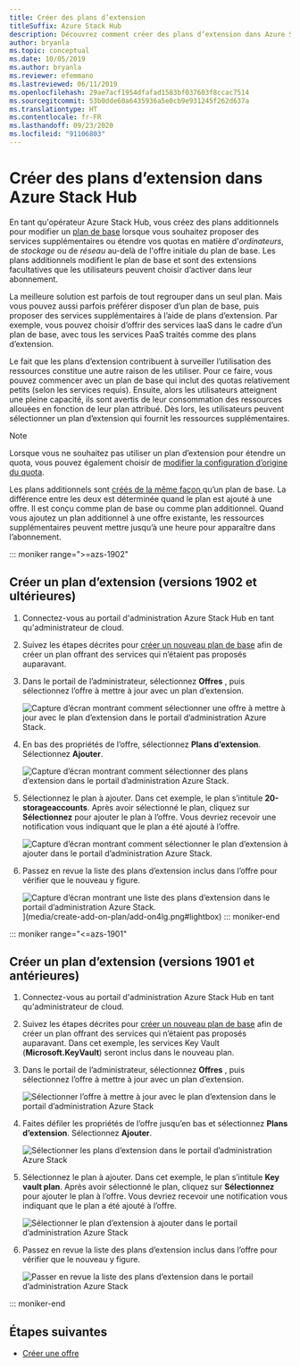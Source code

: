 ```yaml
---
title: Créer des plans d’extension
titleSuffix: Azure Stack Hub
description: Découvrez comment créer des plans d’extension dans Azure Stack Hub.
author: bryanla
ms.topic: conceptual
ms.date: 10/05/2019
ms.author: bryanla
ms.reviewer: efemmano
ms.lastreviewed: 06/11/2019
ms.openlocfilehash: 29ae7acf1954dfafad1583bf037603f8ccac7514
ms.sourcegitcommit: 53b0dde60a6435936a5e0cb9e931245f262d637a
ms.translationtype: HT
ms.contentlocale: fr-FR
ms.lasthandoff: 09/23/2020
ms.locfileid: "91106803"
---
```

# <a name="create-add-on-plans-in-azure-stack-hub"></a>Créer des plans d’extension dans Azure Stack Hub

En tant qu'opérateur Azure Stack Hub, vous créez des plans additionnels pour modifier un [plan de base](azure-stack-create-plan.md) lorsque vous souhaitez proposer des services supplémentaires ou étendre vos quotas en matière d'*ordinateurs*, de *stockage* ou de *réseau* au-delà de l'offre initiale du plan de base. Les plans additionnels modifient le plan de base et sont des extensions facultatives que les utilisateurs peuvent choisir d’activer dans leur abonnement.

La meilleure solution est parfois de tout regrouper dans un seul plan. Mais vous pouvez aussi parfois préférer disposer d’un plan de base, puis proposer des services supplémentaires à l’aide de plans d’extension. Par exemple, vous pouvez choisir d’offrir des services IaaS dans le cadre d’un plan de base, avec tous les services PaaS traités comme des plans d’extension.

Le fait que les plans d’extension contribuent à surveiller l’utilisation des ressources constitue une autre raison de les utiliser. Pour ce faire, vous pouvez commencer avec un plan de base qui inclut des quotas relativement petits (selon les services requis). Ensuite, alors les utilisateurs atteignent une pleine capacité, ils sont avertis de leur consommation des ressources allouées en fonction de leur plan attribué. Dès lors, les utilisateurs peuvent sélectionner un plan d’extension qui fournit les ressources supplémentaires.

> [!NOTE]
> Lorsque vous ne souhaitez pas utiliser un plan d’extension pour étendre un quota, vous pouvez également choisir de [modifier la configuration d’origine du quota](azure-stack-quota-types.md#edit-a-quota).

Les plans additionnels sont [créés de la même façon ](azure-stack-create-plan.md) qu’un plan de base. La différence entre les deux est déterminée quand le plan est ajouté à une offre. Il est conçu comme plan de base ou comme plan additionnel. Quand vous ajoutez un plan additionnel à une offre existante, les ressources supplémentaires peuvent mettre jusqu’à une heure pour apparaître dans l’abonnement.

::: moniker range=">=azs-1902"
## <a name="create-an-add-on-plan-1902-and-later"></a>Créer un plan d’extension (versions 1902 et ultérieures)

1. Connectez-vous au portail d'administration Azure Stack Hub en tant qu'administrateur de cloud.
2. Suivez les étapes décrites pour [créer un nouveau plan de base](azure-stack-create-plan.md) afin de créer un plan offrant des services qui n’étaient pas proposés auparavant.
3. Dans le portail de l’administrateur, sélectionnez **Offres** , puis sélectionnez l’offre à mettre à jour avec un plan d’extension.

   ![Capture d’écran montrant comment sélectionner une offre à mettre à jour avec le plan d’extension dans le portail d’administration Azure Stack.](media/create-add-on-plan/add-on1.png)

4. En bas des propriétés de l’offre, sélectionnez **Plans d’extension**. Sélectionnez **Ajouter**.

    ![Capture d’écran montrant comment sélectionner des plans d’extension dans le portail d’administration Azure Stack.](media/create-add-on-plan/add-on2.png)

5. Sélectionnez le plan à ajouter. Dans cet exemple, le plan s’intitule **20-storageaccounts**. Après avoir sélectionné le plan, cliquez sur **Sélectionnez** pour ajouter le plan à l’offre. Vous devriez recevoir une notification vous indiquant que le plan a été ajouté à l’offre.

    ![Capture d’écran montrant comment sélectionner le plan d’extension à ajouter dans le portail d’administration Azure Stack.](media/create-add-on-plan/add-on3.png)

6. Passez en revue la liste des plans d’extension inclus dans l’offre pour vérifier que le nouveau y figure.

    ![Capture d’écran montrant une liste des plans d’extension dans le portail d’administration Azure Stack.](media/create-add-on-plan/add-on4.png "Créer un plan d’extension")](media/create-add-on-plan/add-on4lg.png#lightbox)
::: moniker-end

::: moniker range="<=azs-1901"

## <a name="create-an-add-on-plan-1901-and-earlier"></a>Créer un plan d’extension (versions 1901 et antérieures)

1. Connectez-vous au portail d'administration Azure Stack Hub en tant qu'administrateur de cloud.
2. Suivez les étapes décrites pour [créer un nouveau plan de base](azure-stack-create-plan.md) afin de créer un plan offrant des services qui n’étaient pas proposés auparavant. Dans cet exemple, les services Key Vault (**Microsoft.KeyVault**) seront inclus dans le nouveau plan.
3. Dans le portail de l’administrateur, sélectionnez **Offres** , puis sélectionnez l’offre à mettre à jour avec un plan d’extension.

   ![Sélectionner l’offre à mettre à jour avec le plan d’extension dans le portail d’administration Azure Stack](media/create-add-on-plan/1.PNG)

4. Faites défiler les propriétés de l’offre jusqu’en bas et sélectionnez **Plans d’extension**. Sélectionnez **Ajouter**.

    ![Sélectionner les plans d’extension dans le portail d’administration Azure Stack](media/create-add-on-plan/2.PNG)

5. Sélectionnez le plan à ajouter. Dans cet exemple, le plan s’intitule **Key vault plan**. Après avoir sélectionné le plan, cliquez sur **Sélectionnez** pour ajouter le plan à l’offre. Vous devriez recevoir une notification vous indiquant que le plan a été ajouté à l’offre.

    ![Sélectionner le plan d’extension à ajouter dans le portail d’administration Azure Stack](media/create-add-on-plan/3.PNG)

6. Passez en revue la liste des plans d’extension inclus dans l’offre pour vérifier que le nouveau y figure.

    ![Passer en revue la liste des plans d’extension dans le portail d’administration Azure Stack](media/create-add-on-plan/4.PNG)

::: moniker-end

## <a name="next-steps"></a>Étapes suivantes

* [Créer une offre](azure-stack-create-offer.md)
